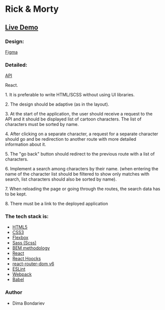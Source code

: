 <h1>Rick & Morty</h1>

<h2><a href="" rel="nofollow">Live Demo</a></h2>

<h3>Design:</h3>

<a href="https://www.figma.com/file/wsndIMMisT3mRUm59NtW6U/Rick-and-Morty-(web-responsive)-(Community)?node-id=0%3A1&t=ma3cf4BCrhHZYJ0K-0">Figma</a>

<h3>Detailed:</h3>
<a href="https://rickandmortyapi.com/documentation/">API</a>
<p>React.</p>
<p>1. It is preferable to write HTML/SCSS without using UI libraries.</p>
<p>2. The design should be adaptive (as in the layout).</p>
<p>3. At the start of the application, the user should receive a request to the API and it should be displayed
list of cartoon characters. The list of characters must be sorted
by name.</p>
<p>4. After clicking on a separate character, a request for a separate character should go and be
redirection to another route with more detailed information about it.</p>
<p>5. The "go back" button should redirect to the previous route with a list of characters.</p>
<p>6. Implement a search among characters by their name. (when entering the name of the character
list should be filtered to show only matches with search, list
characters should also be sorted by name).</p>
<p>7. When reloading the page or going through the routes, the search data has
to be kept.</p>
<p>8. There must be a link to the deployed application</p>

<h3>The tech stack is:</h3>
<ul>
<li><a href="https://en.wikipedia.org/wiki/HTML5" rel="nofollow">HTML5</a></li>
<li><a href="https://en.wikipedia.org/wiki/Cascading_Style_Sheets" rel="nofollow">CSS3</a></li>
<li><a href="https://en.wikipedia.org/wiki/CSS_Flexible_Box_Layout" rel="nofollow">Flexbox</a></li>
<li><a href="https://sass-lang.com/" rel="nofollow">Sass (Scss)</a></li>
<li><a href="https://en.bem.info/methodology/" rel="nofollow">BEM methodology</a></li>
<li><a href="https://reactjs.org/" rel="nofollow">React</a></li>
<li><a href="https://reactjs.org/docs/hooks-intro.html" rel="nofollow">React Hoocks</a></li>
<li><a href="https://reactrouter.com/en/main" rel="nofollow">react-router-dom v6</a></li>
<li><a href="https://eslint.org/" rel="nofollow">ESLint</a></li>
<li><a href="https://webpack.js.org/" rel="nofollow">Webpack</a></li>
<li><a href="https://babeljs.io/" rel="nofollow">Babel</a></li>

</ul>

<h3>Author</h3>
<ul>
<li>Dima Bondariev</li>
</ul>
